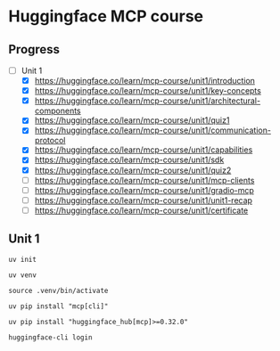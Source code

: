 # Huggingface MCP course


## Progress 

- [ ] Unit 1
    - [x] https://huggingface.co/learn/mcp-course/unit1/introduction
    - [x] https://huggingface.co/learn/mcp-course/unit1/key-concepts
    - [x] https://huggingface.co/learn/mcp-course/unit1/architectural-components
    - [x] https://huggingface.co/learn/mcp-course/unit1/quiz1
    - [x] https://huggingface.co/learn/mcp-course/unit1/communication-protocol
    - [x] https://huggingface.co/learn/mcp-course/unit1/capabilities
    - [x] https://huggingface.co/learn/mcp-course/unit1/sdk
    - [x] https://huggingface.co/learn/mcp-course/unit1/quiz2
    - [ ] https://huggingface.co/learn/mcp-course/unit1/mcp-clients
    - [ ] https://huggingface.co/learn/mcp-course/unit1/gradio-mcp
    - [ ] https://huggingface.co/learn/mcp-course/unit1/unit1-recap
    - [ ] https://huggingface.co/learn/mcp-course/unit1/certificate

## Unit 1

```
uv init

uv venv

source .venv/bin/activate

uv pip install "mcp[cli]"

uv pip install "huggingface_hub[mcp]>=0.32.0"

huggingface-cli login

```